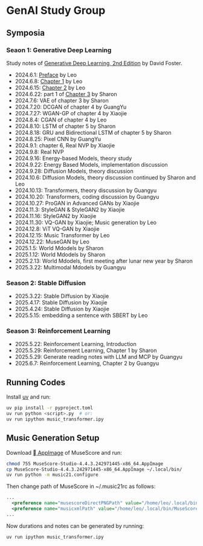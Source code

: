 # GenAI Study Group

## Symposia

### Seaon 1: Generative Deep Learning

Study notes of
[Generative Deep Learning, 2nd Edition](https://www.oreilly.com/library/view/generative-deep-learning/9781098134174/)
by David Foster.

* 2024.6.1: [Preface](Preface.md) by Leo
* 2024.6.8: [Chapter 1](Chapter1.md) by Leo
* 2024.6.15: [Chapter 2](Chapter2.md) by Leo
* 2024.6.22: part 1 of [Chapter 3](Chapter3.md) by Sharon
* 2024.7.6: VAE of chapter 3 by Sharon
* 2024.7.20: DCGAN of chapter 4 by GuangYu
* 2024.7.27: WGAN-GP of chapter 4 by Xiaojie
* 2024.8.4: CGAN of chapter 4 by Leo
* 2024.8.10: LSTM of chapter 5 by Sharon
* 2024.8.18: GRU and Bidirectional LSTM of chapter 5 by Sharon
* 2024.8.25: Pixel CNN by GuangYu
* 2024.9.1: chapter 6, Real NVP by Xiaojie
* 2024.9.8: Real NVP
* 2024.9.16: Energy-based Models, theory study
* 2024.9.22: Energy Based Models, implementation discussion
* 2024.9.28: Diffusion Models, theory discussion
* 2024.10.6: Diffusion Models, theory discussion continued by Sharon and Leo
* 2024.10.13: Transformers, theory discussion by Guangyu
* 2024.10.20: Transformers, coding discussion by Guangyu
* 2024.10.27: ProGAN in Advanced GANs by Xiaojie
* 2024.11.3: StyleGAN & StyleGAN2 by Xiaojie
* 2024.11.16: StyleGAN2 by Xiaojie
* 2024.11.30: VQ-GAN by Xiaojie; Music generation by Leo
* 2024.12.8: ViT VQ-GAN by Xiaojie
* 2024.12.15: Music Transformer by Leo
* 2024.12.22: MuseGAN by Leo
* 2025.1.5: World Mdodels by Sharon
* 2025.1.12: World Mdodels by Sharon
* 2025.2.13: World Mdodels, first meeting after lunar new year by Sharon
* 2025.3.22: Multimodal Mdodels by Guangyu

### Season 2: Stable Diffusion

* 2025.3.22: Stable Diffusion by Xiaojie
* 2025.4.17: Stable Diffusion by Xiaojie
* 2025.4.24: Stable Diffusion by Xiaojie
* 2025.5.15: embedding a sentence with SBERT by Leo

### Season 3: Reinforcement Learning

* 2025.5.22: Reinforcement Learning, Introduction
* 2025.5.29: Reinforcement Learning, Chapter 1 by Sharon
* 2025.5.29: Generate reading notes with LLM and MCP by Guangyu
* 2025.6.7: Reinforcement Learning, Chapter 2 by Guangyu

## Running Codes

Install [uv](https://github.com/astral-sh/uv) and run:
```sh
uv pip install -r pyproject.toml
uv run python <script>.py  # or:
uv run ipython music_transformer.ipy
```

## Music Generation Setup

Download [󰌷 AppImage](https://musescore.org/en/download/musescore-x86_64.AppImage)
of MuseScore and run:
```sh
chmod 755 MuseScore-Studio-4.4.3.242971445-x86_64.AppImage
cp MuseScore-Studio-4.4.3.242971445-x86_64.AppImage ~/.local/bin/
uv run python -m music21.configure
```

Then change path of MuseScore in ~/.music21rc as follows:
```xml
...
  <preference name="musescoreDirectPNGPath" value="/home/leo/.local/bin/MuseScore-Studio-4.4.3.242971445-x86_64.AppImage" />
  <preference name="musicxmlPath" value="/home/leo/.local/bin/MuseScore-Studio-4.4.3.242971445-x86_64.AppImage" />
...
```

Now durations and notes can be generated by running:
```sh
uv run ipython music_transformer.ipy
```

